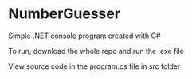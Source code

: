 # NumberGuesser
Simple .NET console program created with C#

To run, download the whole repo and run the .exe file

View source code in the program.cs file in src folder
